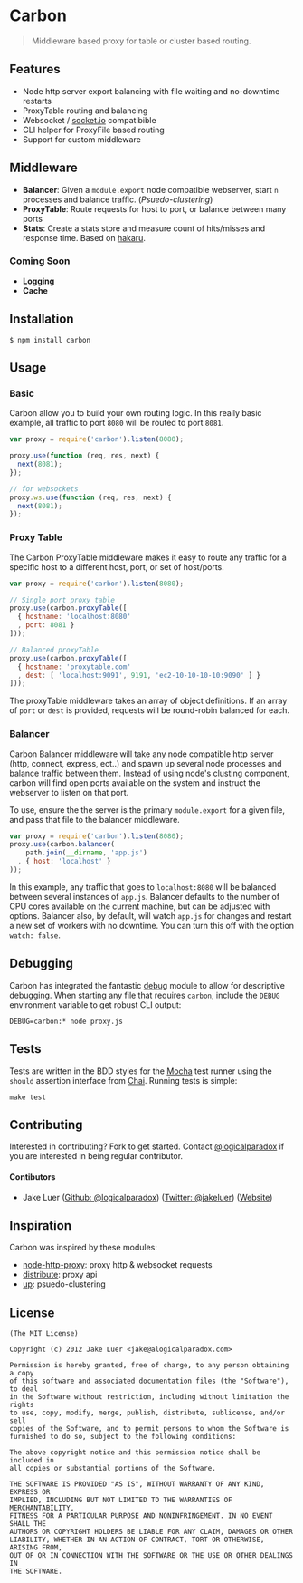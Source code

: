 # Carbon

> Middleware based proxy for table or cluster based routing.

## Features

- Node http server export balancing with file waiting and no-downtime restarts
- ProxyTable routing and balancing
- Websocket / [socket.io](https://github.com/LearnBoost/socket.io) compatibible
- CLI helper for ProxyFile based routing
- Support for custom middleware

## Middleware

- **Balancer**: Given a `module.export` node compatible webserver, start `n` processes and balance traffic. (_Psuedo-clustering_)
- **ProxyTable**: Route requests for host to port, or balance between many ports
- **Stats**: Create a stats store and measure count of hits/misses and response time. Based on [hakaru](http://github.com/logicalparadox/hakaru).

### Coming Soon

- **Logging**
- **Cache**

## Installation

    $ npm install carbon

## Usage

### Basic

Carbon allow you to build your own routing logic. In this really basic example, all traffic to port `8080` will be routed to port `8081`.

```js
var proxy = require('carbon').listen(8080);

proxy.use(function (req, res, next) {
  next(8081);
});

// for websockets
proxy.ws.use(function (req, res, next) {
  next(8081);
});
```

### Proxy Table

The Carbon ProxyTable middleware makes it easy to route any traffic for a specific host to a different host, port, or set of host/ports.

```js
var proxy = require('carbon').listen(8080);

// Single port proxy table
proxy.use(carbon.proxyTable([
  { hostname: 'localhost:8080'
  , port: 8081 }
]));

// Balanced proxyTable
proxy.use(carbon.proxyTable([
  { hostname: 'proxytable.com'
  , dest: [ 'localhost:9091', 9191, 'ec2-10-10-10-10:9090' ] }
]));
```

The proxyTable middleware takes an array of object definitions. If an array of `port` or `dest` is provided, requests will be round-robin
balanced for each.

### Balancer

Carbon Balancer middleware will take any node compatible http server (http, connect, express, ect..) and spawn up several node processes
and balance traffic between them. Instead of using node's clusting component, carbon will find open ports available on the system and 
instruct the webserver to listen on that port. 

To use, ensure the the server is the primary `module.export` for a given file, and pass that file to the balancer middleware.

```js
var proxy = require('carbon').listen(8080);
proxy.use(carbon.balancer(
    path.join(__dirname, 'app.js')
  , { host: 'localhost' }
));
```

In this example, any traffic that goes to `localhost:8080` will be balanced between several instances of `app.js`. Balancer defaults to 
the number of CPU cores available on the current machine, but can be adjusted with options. Balancer also, by default, will watch `app.js` 
for changes and restart a new set of workers with no downtime. You can turn this off with the option `watch: false`.

## Debugging

Carbon has integrated the fantastic [debug]() module to allow for descriptive debugging. When starting any file that requires
`carbon`, include the `DEBUG` environment variable to get robust CLI output:

    DEBUG=carbon:* node proxy.js

## Tests

Tests are written in the BDD styles for the [Mocha](http://visionmedia.github.com/mocha) test runner using the
`should` assertion interface from [Chai](http://chaijs.com). Running tests is simple:

    make test


## Contributing

Interested in contributing? Fork to get started. Contact [@logicalparadox](http://github.com/logicalparadox) 
if you are interested in being regular contributor.

#### Contibutors 

* Jake Luer ([Github: @logicalparadox](http://github.com/logicalparadox)) ([Twitter: @jakeluer](http://twitter.com/jakeluer)) ([Website](http://alogicalparadox.com))

## Inspiration

Carbon was inspired by these modules:

- [node-http-proxy](https://github.com/nodejitsu/node-http-proxy): proxy http & websocket requests
- [distribute](https://github.com/learnboost/distribute): proxy api
- [up](https://github.com/learnboost/up): psuedo-clustering

## License

    (The MIT License)

    Copyright (c) 2012 Jake Luer <jake@alogicalparadox.com>

    Permission is hereby granted, free of charge, to any person obtaining a copy
    of this software and associated documentation files (the "Software"), to deal
    in the Software without restriction, including without limitation the rights
    to use, copy, modify, merge, publish, distribute, sublicense, and/or sell
    copies of the Software, and to permit persons to whom the Software is
    furnished to do so, subject to the following conditions:

    The above copyright notice and this permission notice shall be included in
    all copies or substantial portions of the Software.

    THE SOFTWARE IS PROVIDED "AS IS", WITHOUT WARRANTY OF ANY KIND, EXPRESS OR
    IMPLIED, INCLUDING BUT NOT LIMITED TO THE WARRANTIES OF MERCHANTABILITY,
    FITNESS FOR A PARTICULAR PURPOSE AND NONINFRINGEMENT. IN NO EVENT SHALL THE
    AUTHORS OR COPYRIGHT HOLDERS BE LIABLE FOR ANY CLAIM, DAMAGES OR OTHER
    LIABILITY, WHETHER IN AN ACTION OF CONTRACT, TORT OR OTHERWISE, ARISING FROM,
    OUT OF OR IN CONNECTION WITH THE SOFTWARE OR THE USE OR OTHER DEALINGS IN
    THE SOFTWARE.
